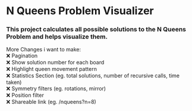 # N Queens Problem Visualizer

### This project calculates all possible solutions to the N Queens Problem and helps visualize them.<br/>
More Changes i want to make:<br/>
❌ Pagination<br/>
❌ Show solution number for each board<br/>
❌ Highlight queen movement pattern<br/>
❌ Statistics Section (eg. total solutions, number of recursive calls, time taken)<br/>
❌ Symmetry filters (eg. rotations, mirror)<br/>
❌ Position filter<br/>
❌ Shareable link (eg. /nqueens?n=8)<br/>
